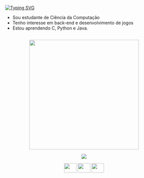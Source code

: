   <a href="https://git.io/typing-svg"><img src="https://readme-typing-svg.demolab.com?font=Fira+Code&pause=1000&color=00FFFF&random=false&width=435&lines=Oi!+Me+chamo+Humberto!" alt="Typing SVG" /></a>

- Sou estudante de Ciência da Computação
- Tenho interesse em back-end e desenvolvimento de jogos
- Estou aprendendo C, Python e Java.

##

<div> 

  <p align='center'>
    <a href="#"><img src="https://github-readme-stats.vercel.app/api?username=gaseet&show_icons=true&count_private=true&theme=dark&icon_color=00ffff&ring_color=00ffff" width="350"></a>
  </p>
 
</div>

<div>
  
  <p align='center'>
    <a href="https://www.linkedin.com/in/humberto-mota-de-lima-488468266/" target="_blank"><img src="https://img.shields.io/badge/-LinkedIn-%230077B5?style=for-the-badge&logo=linkedin&logoColor=white" target="_blank"></a> 
  </p>

</div>

<div> 

  <p align='center'>
    <img align="center" height="30" width="40" src="https://cdn.jsdelivr.net/gh/devicons/devicon/icons/c/c-original.svg">
    <img align="center" height="30" width="40" src="https://cdn.jsdelivr.net/gh/devicons/devicon/icons/python/python-original.svg">
    <img align="center" height="30" width="40" src="https://cdn.jsdelivr.net/gh/devicons/devicon/icons/java/java-original.svg">
  </p>
 
</div>

##
